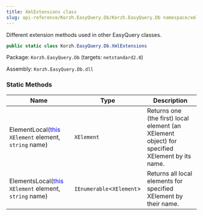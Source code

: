 ```yaml
---
title: XmlExtensions class
slug: api-reference/Korzh.EasyQuery.Db/Korzh.EasyQuery.Db namespace/xmlextensions-class
---
```



Different extension methods used in other EasyQuery classes.
```csharp
public static class Korzh.EasyQuery.Db.XmlExtensions

```
Package: `Korzh.EasyQuery.Db` (targets: `netstandard2.0`)

Assembly: `Korzh.EasyQuery.Db.dll`

### Static Methods

| Name | Type | Description | 
| --- | --- | --- | 
| ElementLocal(<span style='color: blue'>this</span> `XElement` element, `string` name) | `XElement` | Returns one (the first) local element (an XElement object) for specified XElement by its name. | 
| ElementsLocal(<span style='color: blue'>this</span> `XElement` element, `string` name) | `IEnumerable`&lt;`XElement`&gt; | Returns all local elements for specified XElement by their name. |